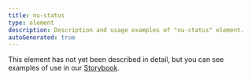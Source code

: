 ```yaml
---
title: nu-status
type: element
description: Description and usage examples of "nu-status" element.
autoGenerated: true
---
```


This element has not yet been described in detail, but you can see examples of use in our [Storybook](/storybook).